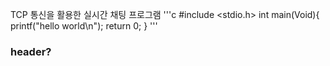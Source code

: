 TCP 통신을 활용한 실시간 채팅 프로그램
'''c
#include <stdio.h>
int main(Void){
  printf("hello world\n");
  return 0;
}
'''
### header?
